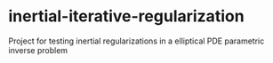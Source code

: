 # inertial-iterative-regularization
Project for testing inertial regularizations in a elliptical PDE parametric inverse problem
